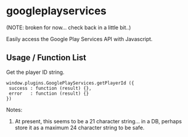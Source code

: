 googleplayservices
==================

(NOTE: broken for now... check back in a little bit..)

Easily access the Google Play Services API with Javascript.

Usage / Function List
----------------------

Get the player ID string.
````
window.plugins.GooglePlayServices.getPlayerId ({
 success : function (result) {},
 error   : function (result) {}
})
````
Notes:

1) At present, this seems to be a 21 character string... in a DB, perhaps store it as a maximum 24 character string to be safe.
